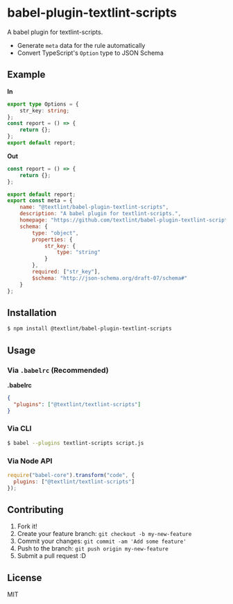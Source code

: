 # babel-plugin-textlint-scripts

A babel plugin for textlint-scripts.

- Generate `meta` data for the rule automatically
- Convert TypeScript's `Option` type to JSON Schema

## Example

**In**

```ts
export type Options = {
    str_key: string;
};
const report = () => {
    return {};
};
export default report;
```

**Out**

```js
const report = () => {
    return {};
};

export default report;
export const meta = {
    name: "@textlint/babel-plugin-textlint-scripts",
    description: "A babel plugin for textlint-scripts.",
    homepage: "https://github.com/textlint/babel-plugin-textlint-scripts",
    schema: {
        type: "object",
        properties: {
            str_key: {
                type: "string"
            }
        },
        required: ["str_key"],
        $schema: "http://json-schema.org/draft-07/schema#"
    }
};
```

## Installation

```sh
$ npm install @textlint/babel-plugin-textlint-scripts
```

## Usage

### Via `.babelrc` (Recommended)

**.babelrc**

```json
{
  "plugins": ["@textlint/textlint-scripts"]
}
```

### Via CLI

```sh
$ babel --plugins textlint-scripts script.js
```

### Via Node API

```javascript
require("babel-core").transform("code", {
  plugins: ["@textlint/textlint-scripts"]
});
```

## Contributing

1. Fork it!
2. Create your feature branch: `git checkout -b my-new-feature`
3. Commit your changes: `git commit -am 'Add some feature'`
4. Push to the branch: `git push origin my-new-feature`
5. Submit a pull request :D

## License

MIT
